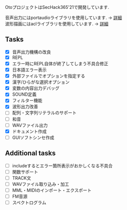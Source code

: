 OtoプロジェクトはSecHack365'21で開発しています.  

音声出力にはportaudioライブラリを使用しています. -> [詳細](https://github.com/PortAudio/portaudio)  
波形描画にはaclライブラリを使用しています. -> [詳細](http://essen.osask.jp/?aclib05)  

## Tasks
- [x] 音声出力機構の改良
- [x] REPL
- [x] エラー時にREPL自体が終了してしまう不具合修正
- [x] 日本語エラー表示
- [x] 外部ファイルでオプションを指定する
- [x] 漢字/ひらがな選択オプション
- [x] 変数の内容出力デバッグ
- [x] SOUND定義
- [x] フィルター機能
- [x] 波形出力改善
- [ ] 配列・文字列リテラルのサポート
- [ ] 和音
- [ ] WAVファイル出力
- [x] ドキュメント作成
- [ ] GUIソフトシンセ作成

## Additional tasks
- [ ] includeするとエラー箇所表示がおかしくなる不具合
- [ ] 関数サポート
- [ ] TRACK文
- [ ] WAVファイル取り込み・加工
- [ ] MML・MIDIのインポート・エクスポート
- [ ] FM音源
- [ ] スペクトログラム